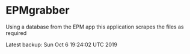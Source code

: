 # EPMgrabber
Using a database from the EPM app this application scrapes the files as required


Latest backup: Sun Oct 6 19:24:02 UTC 2019
